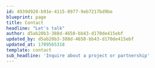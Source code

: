 ```yaml
---
id: 4939d928-b91e-4115-8977-9eb7217bd9be
blueprint: page
title: Contact
headline: "Let's talk"
author: d5ab20b3-388d-4650-bb43-d170de415ebf
updated_by: d5ab20b3-388d-4650-bb43-d170de415ebf
updated_at: 1709565318
template: contact
sub_headline: 'Inquire about a project or partnership'
---
```

